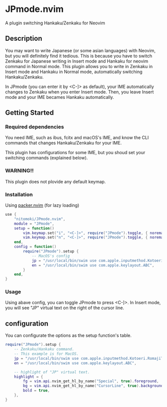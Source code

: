 # JPmode.nvim
A plugin switching Hankaku/Zenkaku for Neovim

## Description

You may want to write Japanese (or some asian languages) with Neovim, but you will definitely find it tedious.
This is because you have to switch Zenkaku for Japanese writing in Insert mode and Hankaku for neovim command in Normal mode.
This plugin allows you to write in Zenkaku in Insert mode and Hankaku in Normal mode, automatically switching Hankaku/Zenkaku.

In JPmode (you can enter it by <C-]> as default), your IME automatically changes to Zenkaku when you enter Insert mode.
Then, you leave Insert mode and your IME becames Hankaku automatically.

## Getting Started

### Required dependencies
You need IME, such as ibus, fcitx and macOS's IME, and know the CLI commands that changes Hankaku/Zenkaku for your IME.

This plugin has configurations for some IME, but you shoud set your switching commands (explained below).

### WARNING!!
This plugin does not plovide any default keymap.

### Installation


Using [packer.nvim](https://github.com/wbthomason/packer.nvim) (for lazy loading)
```lua
use {
    "nitomoki/JPmode.nvim",
    module = "JPmode",
    setup = function()
        vim.keymap.set("i", "<C-]>", require("JPmode").toggle, { noremap = true })
        vim.keymap.set("n", "<C-]>", require("JPmode").toggle, { noremap = true })
    end,
    config = function()
        require("JPmode").setup {
            -- MacOS's config
            jp = "/usr/local/bin/swim use com.apple.inputmethod.Kotoeri.RomajiTyping.Japanese",
            en = "/usr/local/bin/swim use com.apple.keylayout.ABC",
        }
    end,
}

```

### Usage
Using abave config, you can toggle JPmode to press <C-]>.
In Insert mode, you will see "JP" virtual text on the right of the cursor line.

## configuration
You can configurate the options as the setup function's table.
```lua
require("JPmode").setup {
    -- Zenkaku/Hankaku command.
    -- This example is for MacOS.
    jp = "/usr/local/bin/swim use com.apple.inputmethod.Kotoeri.RomajiTyping.Japanese",
    en = "/usr/local/bin/swim use com.apple.keylayout.ABC",

    -- highlight of "JP" virtual text.
    highlight = {
        fg = vim.api.nvim_get_hl_by_name("Special", true).foreground,
        bg = vim.api.nvim_get_hl_by_name("CursorLine", true).background,
        bold = true,
    },
}
```

